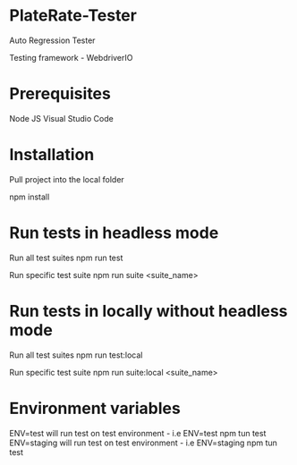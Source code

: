 # PlateRate-Tester
Auto Regression Tester

Testing framework - WebdriverIO

# Prerequisites
Node JS
Visual Studio Code

# Installation

Pull project into the local folder

npm install

# Run tests in headless mode

Run all test suites
npm run test

Run specific test suite
npm run suite <suite_name>

# Run tests in locally without headless mode

Run all test suites
npm run test:local

Run specific test suite
npm run suite:local <suite_name>

# Environment variables
ENV=test will run test on test environment - i.e ENV=test npm tun test
ENV=staging will run test on test environment - i.e ENV=staging npm tun test
